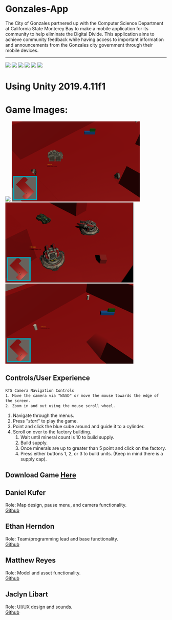 # Gonzales-App
The City of Gonzales partnered up with the Computer Science Department at California State Monterey Bay to make a mobile application for its community to help eliminate the Digital Divide. This application aims to achieve community feedback while having access to important information and announcements from the Gonzales city government through their mobile devices.



____________________________________




![](https://img.shields.io/github/last-commit/HerndonE/RTS-Game-Using-Unity)
![](https://img.shields.io/github/repo-size/HerndonE/RTS-Game-Using-Unity)
![](https://img.shields.io/github/contributors/HerndonE/RTS-Game-Using-Unity)
![](https://img.shields.io/github/languages/top/HerndonE/RTS-Game-Using-Unity) 
![](https://img.shields.io/github/stars/HerndonE/RTS-Game-Using-Unity?style=social)
![](https://img.shields.io/github/forks/HerndonE/RTS-Game-Using-Unity?style=social)

# Using Unity 2019.4.11f1

# Game Images:    
<p float="left">
  <img src="https://raw.githubusercontent.com/HerndonE/RTS-Game-Using-Unity/main/Documents/Images/Image1.png" width="400" />
  <img src="https://raw.githubusercontent.com/HerndonE/RTS-Game-Using-Unity/main/Documents/Images/Image2.png" width="400" /> 
  <img src="https://raw.githubusercontent.com/HerndonE/RTS-Game-Using-Unity/main/Documents/Images/Image3.png" width="400" />
  <img src="https://raw.githubusercontent.com/HerndonE/RTS-Game-Using-Unity/main/Documents/Images/Image4.png" width="400" />
</p>

## Controls/User Experience

```
RTS Camera Navigation Controls
1. Move the camera via "WASD" or move the mouse towards the edge of the screen.
2. Zoom in and out using the mouse scroll wheel.

```
1. Navigate through the menus.
2. Press "_start_" to play the game.
3. Point and click the blue cube around and guide it to a cylinder.
4. Scroll on over to the factory building.    
    1. Wait until mineral count is 10 to build supply.
    2. Build supply.
    3. Once minerals are up to greater than 5 point and click on the factory.
    4. Press either buttons 1, 2, or 3 to build units. (Keep in mind there is a supply cap).

## Download Game [Here](https://drive.google.com/uc?export=download&id=1jG4LI-CEhzKRbBSC2VkOUnnl3ocegxUF)

## Daniel Kufer    
Role: Map design, pause menu, and camera functionality.    
[Github](https://github.com/lizardgai4) 
   
## Ethan Herndon    
Role: Team/programming lead and base functionality.    
[Github](https://github.com/HerndonE) 

## Matthew Reyes    
Role: Model and asset functionality.    
[Github](https://github.com/Xenvex) 

## Jaclyn Libart    
Role: UI/UX design and sounds.   
[Github](https://github.com/Turtleninisoup)  
